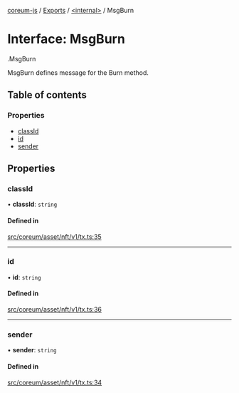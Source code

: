 [coreum-js](../README.md) / [Exports](../modules.md) / [<internal\>](../modules/internal_.md) / MsgBurn

# Interface: MsgBurn

[<internal>](../modules/internal_.md).MsgBurn

MsgBurn defines message for the Burn method.

## Table of contents

### Properties

- [classId](internal_.MsgBurn-1.md#classid)
- [id](internal_.MsgBurn-1.md#id)
- [sender](internal_.MsgBurn-1.md#sender)

## Properties

### classId

• **classId**: `string`

#### Defined in

[src/coreum/asset/nft/v1/tx.ts:35](https://github.com/CooperFoundation/coreum-js/blob/f8fbe50/src/coreum/asset/nft/v1/tx.ts#L35)

___

### id

• **id**: `string`

#### Defined in

[src/coreum/asset/nft/v1/tx.ts:36](https://github.com/CooperFoundation/coreum-js/blob/f8fbe50/src/coreum/asset/nft/v1/tx.ts#L36)

___

### sender

• **sender**: `string`

#### Defined in

[src/coreum/asset/nft/v1/tx.ts:34](https://github.com/CooperFoundation/coreum-js/blob/f8fbe50/src/coreum/asset/nft/v1/tx.ts#L34)
